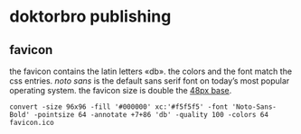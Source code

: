 # doktorbro publishing

## favicon

the favicon contains the latin letters «db». the colors and the font match the css entries. *noto sans* is the default sans serif font on today’s most popular operating system. the favicon size is double the [48px base][1].

    convert -size 96x96 -fill '#000000' xc:'#f5f5f5' -font 'Noto-Sans-Bold' -pointsize 64 -annotate +7+86 'db' -quality 100 -colors 64 favicon.ico

[1]: https://developers.google.com/web/fundamentals/design-and-ux/browser-customization/
